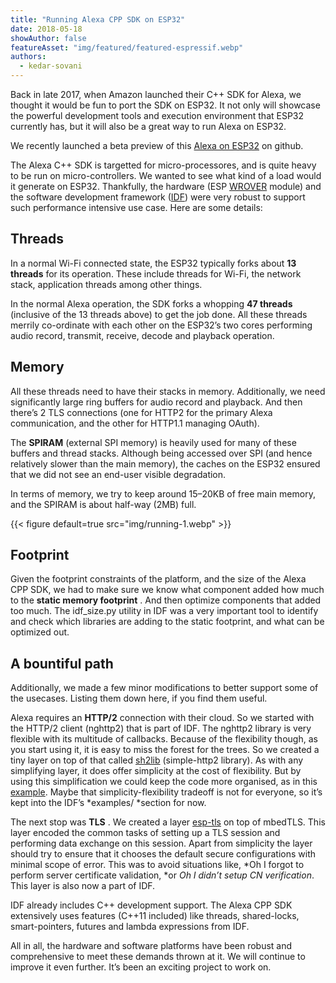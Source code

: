 ```yaml
---
title: "Running Alexa CPP SDK on ESP32"
date: 2018-05-18
showAuthor: false
featureAsset: "img/featured/featured-espressif.webp"
authors:
  - kedar-sovani
---
```

Back in late 2017, when Amazon launched their C++ SDK for Alexa, we thought it would be fun to port the SDK on ESP32. It not only will showcase the powerful development tools and execution environment that ESP32 currently has, but it will also be a great way to run Alexa on ESP32.

We recently launched a beta preview of this [Alexa on ESP32](https://github.com/espressif/esp-avs-sdk) on github.

The Alexa C++ SDK is targetted for micro-processores, and is quite heavy to be run on micro-controllers. We wanted to see what kind of a load would it generate on ESP32. Thankfully, the hardware (ESP [WROVER](https://www.espressif.com/en/products/hardware/esp-wrover-kit/overview) module) and the software development framework ([IDF](https://github.com/espressif/esp-idf)) were very robust to support such performance intensive use case. Here are some details:

## Threads

In a normal Wi-Fi connected state, the ESP32 typically forks about __13 threads__  for its operation. These include threads for Wi-Fi, the network stack, application threads among other things.

In the normal Alexa operation, the SDK forks a whopping __47 threads__  (inclusive of the 13 threads above) to get the job done. All these threads merrily co-ordinate with each other on the ESP32’s two cores performing audio record, transmit, receive, decode and playback operation.

## Memory

All these threads need to have their stacks in memory. Additionally, we need significantly large ring buffers for audio record and playback. And then there’s 2 TLS connections (one for HTTP2 for the primary Alexa communication, and the other for HTTP1.1 managing OAuth).

The __SPIRAM__  (external SPI memory) is heavily used for many of these buffers and thread stacks. Although being accessed over SPI (and hence relatively slower than the main memory), the caches on the ESP32 ensured that we did not see an end-user visible degradation.

In terms of memory, we try to keep around 15–20KB of free main memory, and the SPIRAM is about half-way (2MB) full.

{{< figure
    default=true
    src="img/running-1.webp"
    >}}

## Footprint

Given the footprint constraints of the platform, and the size of the Alexa CPP SDK, we had to make sure we know what component added how much to the __static memory footprint__ . And then optimize components that added too much. The idf_size.py utility in IDF was a very important tool to identify and check which libraries are adding to the static footprint, and what can be optimized out.

## A bountiful path

Additionally, we made a few minor modifications to better support some of the usecases. Listing them down here, if you find them useful.

Alexa requires an __HTTP/2__  connection with their cloud. So we started with the HTTP/2 client (nghttp2) that is part of IDF. The nghttp2 library is very flexible with its multitude of callbacks. Because of the flexibility though, as you start using it, it is easy to miss the forest for the trees. So we created a tiny layer on top of that called [sh2lib](https://github.com/espressif/esp-idf/tree/master/examples/protocols/http2_request/components/sh2lib) (simple-http2 library). As with any simplifying layer, it does offer simplicity at the cost of flexibility. But by using this simplification we could keep the code more organised, as in this [example](https://github.com/espressif/esp-idf/blob/master/examples/protocols/http2_request/main/http2_request_example_main.c#L124). Maybe that simplicity-flexibility tradeoff is not for everyone, so it’s kept into the IDF’s *examples/ *section for now.

The next stop was __TLS__ . We created a layer [esp-tls](https://github.com/espressif/esp-idf/tree/master/components/esp-tls) on top of mbedTLS. This layer encoded the common tasks of setting up a TLS session and performing data exchange on this session. Apart from simplicity the layer should try to ensure that it chooses the default secure configurations with minimal scope of error. This was to avoid situations like, *Oh I forgot to perform server certificate validation, *or *Oh I didn’t setup CN verification*. This layer is also now a part of IDF.

IDF already includes C++ development support. The Alexa CPP SDK extensively uses features (C++11 included) like threads, shared-locks, smart-pointers, futures and lambda expressions from IDF.

All in all, the hardware and software platforms have been robust and comprehensive to meet these demands thrown at it. We will continue to improve it even further. It’s been an exciting project to work on.
